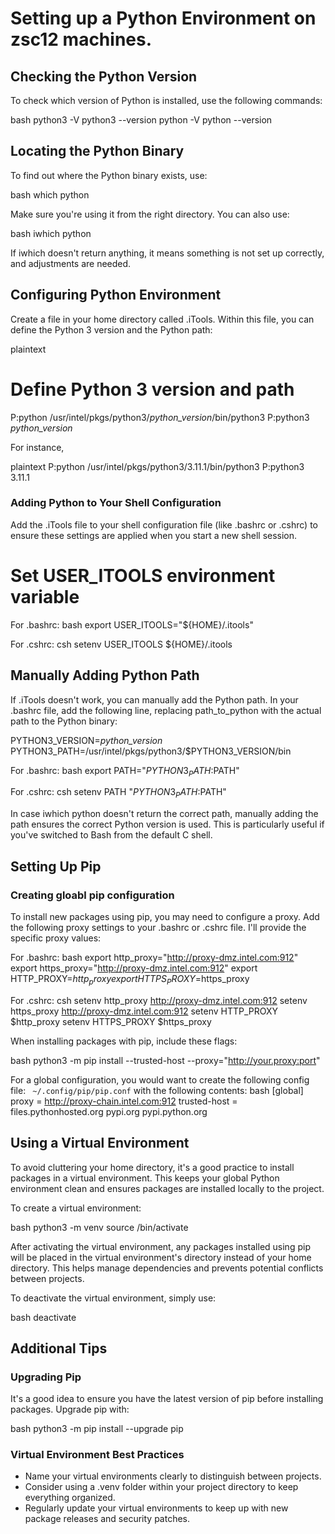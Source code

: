 # Setting up a Python Environment on zsc12 machines.

## Checking the Python Version

To check which version of Python is installed, use the following commands:

bash
python3 -V
python3 --version
python -V
python --version

## Locating the Python Binary

To find out where the Python binary exists, use:

bash
which python

Make sure you're using it from the right directory. You can also use:

bash
iwhich python

If iwhich doesn't return anything, it means something is not set up correctly, and adjustments are needed.

## Configuring Python Environment

Create a file in your home directory called .iTools. Within this file, you can define the Python 3 version and the Python path:

plaintext
# Define Python 3 version and path
P:python    /usr/intel/pkgs/python3/*python_version*/bin/python3
P:python3   *python_version*

For instance,

plaintext
P:python    /usr/intel/pkgs/python3/3.11.1/bin/python3
P:python3   3.11.1

### Adding Python to Your Shell Configuration

Add the .iTools file to your shell configuration file (like .bashrc or .cshrc) to ensure these settings are applied when you start a new shell session.

# Set USER_ITOOLS environment variable
For .bashrc:
bash
export USER_ITOOLS="${HOME}/.itools"

For .cshrc:
csh
setenv USER_ITOOLS ${HOME}/.itools

## Manually Adding Python Path

If .iTools doesn't work, you can manually add the Python path. In your .bashrc file, add the following line, replacing path_to_python with the actual path to the Python binary:

PYTHON3_VERSION=*python_version*
PYTHON3_PATH=/usr/intel/pkgs/python3/$PYTHON3_VERSION/bin

For .bashrc:
bash
export PATH="$PYTHON3_PATH:$PATH"

For .cshrc:
csh
setenv PATH "$PYTHON3_PATH:$PATH"

In case iwhich python doesn't return the correct path, manually adding the path ensures the correct Python version is used. This is particularly useful if you've switched to Bash from the default C shell.

## Setting Up Pip

### Creating gloabl pip configuration

To install new packages using pip, you may need to configure a proxy. Add the following proxy settings to your .bashrc or .cshrc file. I'll provide the specific proxy values:

For .bashrc:
bash
export http_proxy="http://proxy-dmz.intel.com:912"
export https_proxy="http://proxy-dmz.intel.com:912"
export HTTP_PROXY=$http_proxy
export HTTPS_PROXY=$https_proxy

For .cshrc:
csh
setenv http_proxy http://proxy-dmz.intel.com:912
setenv https_proxy http://proxy-dmz.intel.com:912
setenv HTTP_PROXY $http_proxy
setenv HTTPS_PROXY $https_proxy

When installing packages with pip, include these flags:

bash
python3 -m pip install <package-name> --trusted-host <host-address> --proxy="http://your.proxy:port"

For a global configuration, you would want to create the following config file: ` ~/.config/pip/pip.conf`
with the following contents:
bash
[global]
proxy = http://proxy-chain.intel.com:912
trusted-host = files.pythonhosted.org pypi.org pypi.python.org

## Using a Virtual Environment

To avoid cluttering your home directory, it's a good practice to install packages in a virtual environment. This keeps your global Python environment clean and ensures packages are installed locally to the project.

To create a virtual environment:

bash
python3 -m venv <env-name>
source <env-name>/bin/activate

After activating the virtual environment, any packages installed using pip will be placed in the virtual environment's directory instead of your home directory. This helps manage dependencies and prevents potential conflicts between projects.

To deactivate the virtual environment, simply use:

bash
deactivate

## Additional Tips

### Upgrading Pip

It's a good idea to ensure you have the latest version of pip before installing packages. Upgrade pip with:

bash
python3 -m pip install --upgrade pip

### Virtual Environment Best Practices

- Name your virtual environments clearly to distinguish between projects.
- Consider using a .venv folder within your project directory to keep everything organized.
- Regularly update your virtual environments to keep up with new package releases and security patches.
